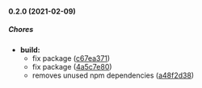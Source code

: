 #### 0.2.0 (2021-02-09)

##### Chores

* **build:**
  *  fix package ([c67ea371](https://github.com/georgejecook/roku-log/commit/c67ea371a38fd831bf5b9930406355c51c752958))
  *  fix package ([4a5c7e80](https://github.com/georgejecook/roku-log/commit/4a5c7e8083a10a641d8a373f9dd254ebacc011fe))
  *  removes unused npm dependencies ([a48f2d38](https://github.com/georgejecook/roku-log/commit/a48f2d38228d1897593dac4358757e872c2f2431))

